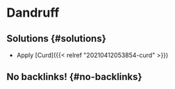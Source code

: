 # Dandruff


## Solutions {#solutions}

-   Apply [Curd]({{< relref "20210412053854-curd" >}})


## No backlinks! {#no-backlinks}

